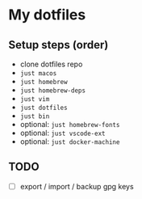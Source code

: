 # My dotfiles

## Setup steps (order)

- clone dotfiles repo
- `just macos` 
- `just homebrew`
- `just homebrew-deps`
- `just vim`
- `just dotfiles`
- `just bin`
- optional: `just homebrew-fonts`
- optional: `just vscode-ext`
- optional: `just docker-machine`


## TODO

- [ ] export / import / backup gpg keys

